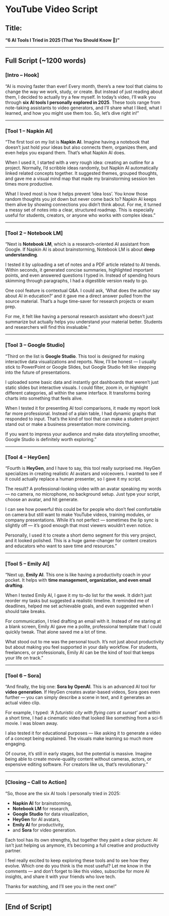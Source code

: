 # YouTube Video Script

## Title:
**“6 AI Tools I Tried in 2025 (That You Should Know 🚀)”**

---

## Full Script (~1200 words)

### [Intro – Hook]
“AI is moving faster than ever! Every month, there’s a new tool that claims to change the way we work, study, or create. But instead of just reading about them, I decided to actually try a few myself. In today’s video, I’ll walk you through **six AI tools I personally explored in 2025**. These tools range from note-taking assistants to video generators, and I’ll share what I liked, what I learned, and how you might use them too. So, let’s dive right in!”

---

### [Tool 1 – Napkin AI]
“The first tool on my list is **Napkin AI**. Imagine having a notebook that doesn’t just hold your ideas but also connects them, organizes them, and even helps you expand them. That’s what Napkin AI does.  

When I used it, I started with a very rough idea: creating an outline for a project. Normally, I’d scribble ideas randomly, but Napkin AI automatically linked related concepts together. It suggested themes, grouped thoughts, and gave me a visual mind map that made my brainstorming session ten times more productive.  

What I loved most is how it helps prevent ‘idea loss’. You know those random thoughts you jot down but never come back to? Napkin AI keeps them alive by showing connections you didn’t think about. For me, it turned a messy set of notes into a clear, structured roadmap. This is especially useful for students, creators, or anyone who works with complex ideas.”

---

### [Tool 2 – Notebook LM]
“Next is **Notebook LM**, which is a research-oriented AI assistant from Google. If Napkin AI is about brainstorming, Notebook LM is about **deep understanding**.  

I tested it by uploading a set of notes and a PDF article related to AI trends. Within seconds, it generated concise summaries, highlighted important points, and even answered questions I typed in. Instead of spending hours skimming through paragraphs, I had a digestible version ready to go.  

One cool feature is contextual Q&A. I could ask, ‘What does the author say about AI in education?’ and it gave me a direct answer pulled from the source material. That’s a huge time-saver for research projects or exam prep.  

For me, it felt like having a personal research assistant who doesn’t just summarize but actually helps you understand your material better. Students and researchers will find this invaluable.”

---

### [Tool 3 – Google Studio]
“Third on the list is **Google Studio**. This tool is designed for making interactive data visualizations and reports. Now, I’ll be honest — I usually stick to PowerPoint or Google Slides, but Google Studio felt like stepping into the future of presentations.  

I uploaded some basic data and instantly got dashboards that weren’t just static slides but interactive visuals. I could filter, zoom in, or highlight different categories, all within the same interface. It transforms boring charts into something that feels alive.  

When I tested it for presenting AI tool comparisons, it made my report look far more professional. Instead of a plain table, I had dynamic graphs that responded to input. That’s the kind of tool that can make a student project stand out or make a business presentation more convincing.  

If you want to impress your audience and make data storytelling smoother, Google Studio is definitely worth exploring.”

---

### [Tool 4 – HeyGen]
“Fourth is **HeyGen**, and I have to say, this tool really surprised me. HeyGen specializes in creating realistic AI avatars and voiceovers. I wanted to see if it could actually replace a human presenter, so I gave it my script.  

The result? A professional-looking video with an avatar speaking my words — no camera, no microphone, no background setup. Just type your script, choose an avatar, and hit generate.  

I can see how powerful this could be for people who don’t feel comfortable on camera but still want to make YouTube videos, training modules, or company presentations. While it’s not perfect — sometimes the lip sync is slightly off — it’s good enough that most viewers wouldn’t even notice.  

Personally, I used it to create a short demo segment for this very project, and it looked polished. This is a huge game-changer for content creators and educators who want to save time and resources.”

---

### [Tool 5 – Emily AI]
“Next up, **Emily AI**. This one is like having a productivity coach in your pocket. It helps with **time management, organization, and even email drafting**.  

When I tested Emily AI, I gave it my to-do list for the week. It didn’t just reorder my tasks but suggested a realistic timeline. It reminded me of deadlines, helped me set achievable goals, and even suggested when I should take breaks.  

For communication, I tried drafting an email with it. Instead of me staring at a blank screen, Emily AI gave me a polite, professional template that I could quickly tweak. That alone saved me a lot of time.  

What stood out to me was the personal touch. It’s not just about productivity but about making you feel supported in your daily workflow. For students, freelancers, or professionals, Emily AI can be the kind of tool that keeps your life on track.”

---

### [Tool 6 – Sora]
“And finally, the big one: **Sora by OpenAI**. This is an advanced AI tool for **video generation**. If HeyGen creates avatar-based videos, Sora goes even further — you can simply describe a scene in text, and it generates an actual video clip.  

For example, I typed: *‘A futuristic city with flying cars at sunset’* and within a short time, I had a cinematic video that looked like something from a sci-fi movie. I was blown away.  

I also tested it for educational purposes — like asking it to generate a video of a concept being explained. The visuals make learning so much more engaging.  

Of course, it’s still in early stages, but the potential is massive. Imagine being able to create movie-quality content without cameras, actors, or expensive editing software. For creators like us, that’s revolutionary.”

---

### [Closing – Call to Action]
“So, those are the six AI tools I personally tried in 2025:  
- **Napkin AI** for brainstorming,  
- **Notebook LM** for research,  
- **Google Studio** for data visualization,  
- **HeyGen** for AI avatars,  
- **Emily AI** for productivity,  
- and **Sora** for video generation.  

Each tool has its own strengths, but together they paint a clear picture: AI isn’t just helping us anymore, it’s becoming a full creative and productivity partner.  

I feel really excited to keep exploring these tools and to see how they evolve. Which one do you think is the most useful? Let me know in the comments — and don’t forget to like this video, subscribe for more AI insights, and share it with your friends who love tech.  

Thanks for watching, and I’ll see you in the next one!”

---

## [End of Script]
